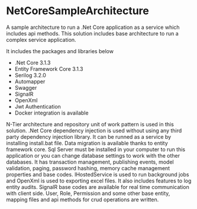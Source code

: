 # NetCoreSampleArchitecture

A sample architecture to run a .Net Core application as a service which includes api methods. This solution includes base architecture to
run a complex service application.

It includes the packages and libraries below

- .Net Core 3.1.3
- Entity Framework Core 3.1.3
- Serilog 3.2.0
- Automapper
- Swagger
- SignalR
- OpenXml
- Jwt Authentication
- Docker integration is available

N-Tier architecture and repository unit of work pattern is used in this solution. .Net Core dependency injection 
is used without using any third party dependency injection library. It can be runned as a service by installing
install.bat file. Data migration is available thanks to entity framework core. Sql Server must be installed in your computer to run
this application or you can change database settings to work with the other databases. It has transaction management, publishing events, 
model validation, paging, password hashing, memory cache management properties and base codes. IHostedService is used to run background 
jobs and OpenXml is used to exporting excel files. It also includes features to log entity audits. SignalR base codes are available for 
real time communication with client side. User, Role, Permission and some other base entity, mapping files and api methods for crud 
operations are written.  
